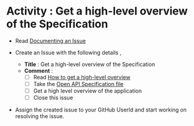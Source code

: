 # Activity : Get a high-level overview of the Specification

* Read [Documenting an Issue](https://github.com/openBackhaul/ApplicationPattern/blob/develop/doc/PreparingSpecifying/DocumentingAnIssue/DocumentingAnIssue.md)
  
* Create an Issue with the following details , 
  * **Title** : Get a high-level overview of the Specification
  * **Comment** :
    - [ ] Read [How to get a high-level overview](https://github.com/openBackhaul/ApplicationPattern/blob/develop/doc/ImplementingApplications/Steps2GetHighLevelOverview/Steps2GetHighLevelOverview.md)
    - [ ] Take the [Open API Specification file](../ApplicationAbbreviationExtractor.yaml)
    - [ ] Get a high level overview of the application
    - [ ] Close this issue

* Assign the created issue to your GitHub UserId and start working on resolving the issue.
